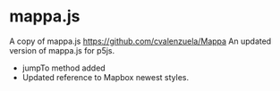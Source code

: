 # mappa.js
A copy of mappa.js https://github.com/cvalenzuela/Mappa
An updated version of mappa.js for p5js. 
- jumpTo method added
- Updated reference to Mapbox newest styles. 

